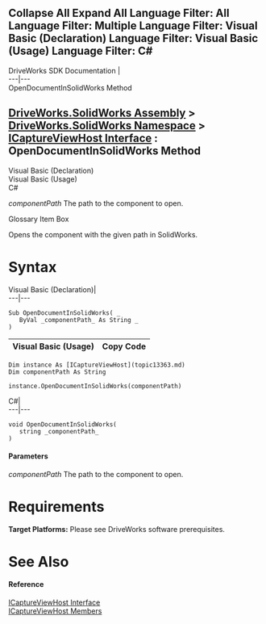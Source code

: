 Collapse All Expand All Language Filter: All  Language Filter: Multiple  Language Filter: Visual Basic (Declaration) Language Filter: Visual Basic (Usage) Language Filter: C#  
---  
DriveWorks SDK Documentation  |   
---|---  
OpenDocumentInSolidWorks Method   
  
[DriveWorks.SolidWorks Assembly](topic13342.md) > [DriveWorks.SolidWorks Namespace](topic13345.md) > [ICaptureViewHost Interface](topic13363.md) : OpenDocumentInSolidWorks Method  
---  
  
Visual Basic (Declaration)    
Visual Basic (Usage)    
C# 

_componentPath_
    The path to the component to open.

Glossary Item Box

Opens the component with the given path in SolidWorks. 

# Syntax

Visual Basic (Declaration)|   
---|---  
      
    
    Sub OpenDocumentInSolidWorks( _
       ByVal _componentPath_ As String _
    )   
  
Visual Basic (Usage)| Copy Code  
---|---  
      
    
    Dim instance As [ICaptureViewHost](topic13363.md)
    Dim componentPath As String
     
    instance.OpenDocumentInSolidWorks(componentPath)  
  
C#|   
---|---  
      
    
    void OpenDocumentInSolidWorks( 
       string _componentPath_
    )  
  
#### Parameters

 _componentPath_
    The path to the component to open.

# Requirements

**Target Platforms:** Please see DriveWorks software prerequisites.

# See Also

#### Reference

[ICaptureViewHost Interface](topic13363.md)   
[ICaptureViewHost Members](topic13364.md)


